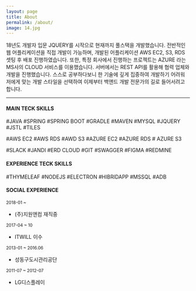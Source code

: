 ```yaml
---
layout: page
title: About
permalink: /about/
image: 14.jpg
---
```


18년도 개발자 입문 JQUERY를 시작으로 현재까지 풀스택을 개발했습니다.
전반적인 웹 어플리케이션을 직접 개발이 가능하며, 개발된 어플리케이션 AWS EC2, S3, RDS 셋팅 후 배포 진행하였습니다.
또한, 특정 회사에서 진행하는 프로젝트는 AZURE 라는 MS사의 CLOUD 서비스를 이용했습니다.
서버에서는 REST API를 활용해 협력 업체와 개발을 진행했습니다.
스스로 공부하다보니 한 기술에 깊게 집중하여 개발하기 어려워 저에게 맞는 개발 스타일을 
선택하여 이제부터 백앤드 개발 전문가의 길로 들어서려고 합니다.

***

#### MAIN TECK SKILLS

#JAVA #SPRING #SPRING BOOT #GRADLE #MAVEN #MYSQL #JQUERY #JSTL #TILES 
  
#AWS EC2 #AWS RDS #AWD S3 #AZURE EC2 #AZURE RDS # AZURE S3  
  
#SLACK #JANDI #ERD CLOUD #GIT #SWAGGER #FIGMA #REDMINE  
  
#### EXPERIENCE TECK SKILLS  
  
#THYMELEAF #NODEJS #ELECTRON #HIBRIDAPP #MSSQL #ADB  
  
  
#### SOCIAL EXPERIENCE
<small>2018-01 ~ </small>
  - (주)지원앤컴 재직중

<small>2017-04 ~ 10</small>
  - ITWILL 이수

<small>2013-01 ~ 2016.06</small>
  - 성동구도시관리공단

<small>2011-07 ~ 2012-07</small>
  - LG디스플레이
